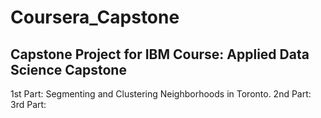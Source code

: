# Coursera_Capstone
## Capstone Project for IBM Course: Applied Data Science Capstone

1st Part: Segmenting and Clustering Neighborhoods in Toronto.
2nd Part: 
3rd Part:
